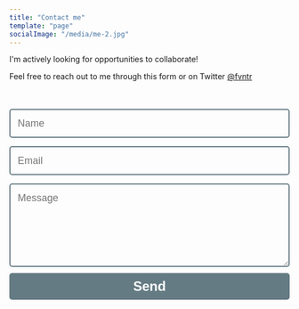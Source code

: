 ```yaml
---
title: "Contact me"
template: "page"
socialImage: "/media/me-2.jpg"
---
```


I'm actively looking for opportunities to collaborate! 

Feel free to reach out to me through this form or on Twitter [@fvntr](https://twitter.com/fvntr)

<form name="contact" method="POST" data-netlify="true">   
  <input type="hidden" name="form-name" value="contact" />
  <input name="name" type="text" class="feedback-input" placeholder="Name" required />   
  <input name="email" type="email" class="feedback-input" placeholder="Email" required />
  <textarea name="text" class="feedback-input" placeholder="Message" required></textarea>
  <input type="submit" value="Send"/>
</form>

<style>

form { 
  max-width:100%%; 
  margin:50px auto; 
}

.feedback-input {
  font-family: Helvetica, Arial, sans-serif;
  font-weight:500;
  font-size: 18px;
  border-radius: 5px;
  line-height: 22px;
  background-color: transparent;
  border:2px solid #657b83;
  transition: all 0.3s;
  padding: 13px;
  margin-bottom: 15px;
  width:100%;
  box-sizing: border-box;
  outline:0;
}

.feedback-input:focus { 
  border:2px solid #F7A046; 
}

textarea {
  height: 150px;
  line-height: 150%;
  resize:vertical;
}

[type="submit"] {
  font-family: 'Montserrat', Arial, Helvetica, sans-serif;
  width: 100%;
  background:#657b83;
  border-radius:5px;
  border:0;
  cursor:pointer;
  color:white;
  font-size:24px;
  padding-top:10px;
  padding-bottom:10px;
  transition: all 0.3s;
  margin-top:-4px;
  font-weight:700;
}

[type="submit"]:hover { 
  background:#F7A046; 
}
</style>

